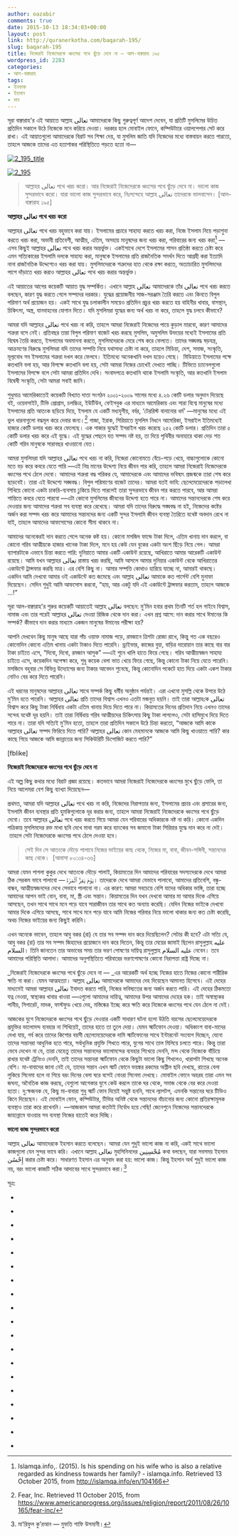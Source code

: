 ```yaml
---
author: oazabir
comments: true
date: 2015-10-13 18:34:03+00:00
layout: post
link: http://quranerkotha.com/baqarah-195/
slug: baqarah-195
title: নিজেরাই নিজেদেরকে ধ্বংসের পথে ছুঁড়ে দেবে না — আল-বাক্বারাহ ১৯৫
wordpress_id: 2283
categories:
- আল-বাক্বারাহ
tags:
- ইনফাক
- ইহসান
- দান
---
```


সূরা বাক্বারাহ'র এই আয়াতে আল্লাহ تعالى আমাদেরকে কিছু গুরুত্বপূর্ণ আদেশ দেবেন, যা প্রতিটি মুসলিমের উচিত প্রতিদিন সকালে উঠে নিজেকে মনে করিয়ে দেওয়া। দরকার হলে মোবাইল ফোনে, কম্পিউটারে ওয়ালপেপার সেট করে রাখা। এই আয়াতগুলো আমাদেরকে বিরাট সব শিক্ষা দেয়, যা মুসলিম জাতি যদি নিজেদের মধ্যে বাস্তবায়ন করতে পারতো, তাহলে আজকে তাদের এত হতাশাকর পরিস্থিতিতে পড়তে হতো না—

[![2_195_title](http://quranerkotha.com/wp-content/uploads/2015/10/2_195_title.png)](http://quranerkotha.com/wp-content/uploads/2015/10/2_195_title.png)

[![2_195](http://quranerkotha.com/wp-content/uploads/2015/10/2_195.png)](http://quranerkotha.com/wp-content/uploads/2015/10/2_195.png)


<blockquote>আল্লাহর تعالى পথে খরচ করো। আর নিজেরাই নিজেদেরকে ধ্বংসের পথে ছুঁড়ে দেবে না। ভালো কাজ সুন্দরভাবে করো। যারা ভালো কাজ সুন্দরভাবে করে, নিঃসন্দেহে আল্লাহ تعالى তাদেরকে ভালবাসেন। [আল-বাক্বারাহ ১৯৫]</blockquote>


**আল্লাহর تعالى পথে খরচ করো**

আল্লাহর تعالى পথে খরচ বহুভাবে করা যায়। ইসলামের প্রচারে সাহায্য করতে খরচ করা, নিজে ইসলাম নিয়ে পড়াশুনা করতে খরচ করা, অভাবী প্রতিবেশী, আত্মীয়, এতিম, অসহায় মানুষদের জন্য খরচ করা, পরিবারের জন্য খরচ করা[^৩৩৭] — এসব কিছুই আল্লাহর تعالى পথে খরচ করার অন্তর্ভুক্ত। একইসাথে দেশে ইসলামের শাসন প্রতিষ্ঠা করতে চেষ্টা করে এমন সত্যিকারের ইসলামি দলকে সাহায্য করা, মানুষকে ইসলামের প্রতি রাজনৈতিক সমর্থন দিতে আগ্রহী করা ইত্যাদি নানা রাজনৈতিক উদ্দেশ্যেও খরচ করা যায়। মুসলিমদেরকে শত্রুদের হাত থেকে রক্ষা করতে, অত্যাচারিত মুসলিমদের পাশে দাঁড়াতে খরচ করাও আল্লাহর تعالى পথে খরচ করার অন্তর্ভুক্ত।
[^^১১]: 
এই আয়াতের আগের কয়েকটি আয়াত যুদ্ধ সম্পর্কিত। এখানে আল্লাহ تعالى আমাদেরকে তাঁর تعالى পথে খরচ করতে বলছেন, কারণ যুদ্ধ করতে গেলে সম্পদের দরকার। যুদ্ধের প্রয়োজনীয় সাজ-সরঞ্জাম তৈরি করতে এবং কিনতে বিপুল পরিমাণ অর্থ প্রয়োজন হয়। একই সাথে যুদ্ধ চলাকালীন সময়েও প্রতিদিন প্রচুর খরচ করতে হয় বাহিনীর খাবার, বাসস্থান, চিকিৎসা, অস্ত্র, যানবাহনের যোগান দিতে। যদি মুসলিমরা যুদ্ধের জন্য অর্থ খরচ না করে, তাহলে যুদ্ধ চলবে কীভাবে?<!-- more -->

আমরা যদি আল্লাহর تعالى পথে খরচ না করি, তাহলে আমরা নিজেরাই নিজেদের পায়ে কুড়াল মারবো, কারণ আমাদের শত্রুরা বসে নেই। প্রতিবছর তারা বিপুল পরিমাণ বাজেট খরচ করছে মুসলিম, অমুসলিম উভয়ের মধ্যেই ইসলামের প্রতি বিদ্বেষ তৈরি করতে, ইসলামের অবমাননা করতে, মুসলিমদেরকে মেরে শেষ করে ফেলতে। তাদের সঙ্ঘবদ্ধ ষড়যন্ত্র, আক্রমণের বিরুদ্ধে মুসলিমরা যদি তাদের সম্পত্তি নিয়ে যথাসাধ্য চেষ্টা না করে, তাহলে মিডিয়া, দেশ, সমাজ, সংস্কৃতি, মূল্যবোধ সব ইসলামের শত্রুরা দখল করে ফেলবে। ইতিমধ্যে অনেকখানি দখল হয়েও গেছে।  মিডিয়াতে ইসলামের পক্ষে কতখানি বলা হয়, আর বিপক্ষে কতখানি বলা হয়, সেটা আমরা নিজের চোখেই দেখতে পাচ্ছি। টিভিতে চ্যানেলগুলো ইসলামের বিপক্ষে বলে সেটা আমরা প্রতিদিন দেখি। সংবাদপত্রে কতখানি থাকে ইসলামি সংস্কৃতি, আর কতখানি ইসলাম বিদ্বেষী সংস্কৃতি, সেটা আমরা সবাই জানি।

শুধুমাত্র আমেরিকাতেই কয়েকটি বিখ্যাত দাতা সংগঠন ২০০১-২০০৯ সালের মধ্যে ৪.২৬ কোটি ডলার অনুদান দিয়েছে বই, ওয়েবসাইট, টিভি প্রোগ্রাম, চলচ্চিত্র, ইউটিউব, ফেইসবুক এর মাধ্যমে আমেরিকায় এবং সারা বিশ্বে মানুষের মধ্যে ইসলামের প্রতি আতংক ছড়িয়ে দিয়ে, ইসলাম যে একটি মধ্যযুগীয়, বর্বর, ‘টেররিস্ট বানানোর ধর্ম’ —মানুষের মধ্যে এই ভুল ধারনাগুলো বদ্ধমূল করে দেবার জন্য।[^৩৩৫] গাজা, ইরাক, সিরিয়াতে মুসলিম নিধনে আমেরিকা, ইসরাইল ইতিমধ্যেই হাজার কোটি ডলার খরচ করে ফেলেছে। এক গাজার যুদ্ধেই ইসরাইল খরচ করেছে ২৫২ কোটি ডলার। প্রতিদিন তারা ৫ কোটি ডলার খরচ করে এই যুদ্ধে। এই যুদ্ধের পেছনে যত সম্পদ নষ্ট হয়, তা দিয়ে পৃথিবীর অনাহারে থাকা দেড় শত কোটি গরিব মানুষকে সারাবছর খাওয়ানো যেত।

আমরা মুসলিমরা যদি আল্লাহর تعالى পথে খরচ না করি, নিজেরা কোনোমতে বেঁচে-পড়ে খেয়ে, বাচ্চাগুলোকে কোনো মতে বড় করে কবরে যেতে পারি —এই নিম্ন মানের উদ্দেশ্য নিয়ে জীবন পার করি, তাহলে আমরা নিজেরাই নিজেদেরকে ধ্বংসের পথে ঠেলে দেবো। আমাদের শত্রুরা বদ্ধ পরিকর যে, আমাদেরকে এবং আমাদের ভবিষ্যৎ প্রজন্মকে তারা শেষ করে ছাড়বেই। তারা এই উদ্দেশ্যে সঙ্ঘবদ্ধ। বিপুল পরিমাণের বাজেট তাদের। আমরা যতই ভাবি: ছেলেমেয়েদেরকে পড়ালেখা শিখিয়ে কোনো একটা চাকরি-ব্যবসায় ঢুকিয়ে দিতে পারলেই তারা সুন্দরভাবে জীবন পার করতে পারবে, আর আমরা শান্তিতে কবরে যেতে পারবো —এটা কোনো মুসলিমের জীবনের উদ্দেশ্য হতে পারে না। আমাদের সন্তানদেরকে শেষ করে দেওয়ার জন্য আমাদের শত্রুরা সব ব্যবস্থা করে রেখেছে। আমরা যদি তাদের বিরুদ্ধে সঙ্ঘবদ্ধ না হই, নিজেদের কষ্টের অর্জন করা সম্পদ খরচ করে আমাদের সন্তানদের জন্য একটি সুন্দর ইসলামি জীবন ব্যবস্থা তৈরিতে যথেষ্ট অবদান রেখে না যাই, তাহলে আমাদের আফসোসের কোনো সীমা থাকবে না।

আমাদের অনেকেরই দান করতে গেলে অনেক কষ্ট হয়। কোনো মসজিদ ফান্ডে টাকা দিলে, এতিম খানায় দান করলে, বা কোনো গরিব আত্মীয়কে হাজার খানেক টাকা দিলে, মনে হয় কেউ যেন বুকের একটা অংশ ছিঁড়ে নিয়ে গেল। আমরা ব্যাপারটাকে এভাবে চিন্তা করতে পারি: দুনিয়াতে আমার একটি একাউন্ট রয়েছে, আখিরাতে আমার আরেকটি একাউন্ট রয়েছে। আমি যখন আল্লাহর تعالى রাস্তায় খরচ করছি, আমি আসলে আমার দুনিয়ার একাউন্ট থেকে আখিরাতের একাউন্টে ট্রান্সফার করছি মাত্র। এর বেশি কিছু না। আমার সম্পত্তি কোথাও হারিয়ে যাচ্ছে না, আমারই থাকছে। একদিন আমি দেখবো আমার ওই একাউন্টে কত জমেছে এবং আল্লাহ‌ تعالى আমাকে কত পার্সেন্ট বেশি মুনাফা দিয়েছেন। সেদিন শুধুই আমি আফসোস করবো, “হায়, আর একটু যদি এই একাউন্টে ট্রান্সফার করতাম, তাহলে আজকে ...!”

সূরা আল-বাক্বারাহ'র শুরুর কয়েকটি আয়াতেই আল্লাহ‌ تعالى বলছেন: মু’মিন হবার প্রথম তিনটি শর্ত হল গাইবে বিশ্বাস, নামাজ এবং তার পরেই আল্লাহর تعالى দেওয়া রিজিক থেকে দান করা। এখন প্রশ্ন আসে: দান করার সাথে ঈমানের কি সম্পর্ক? কীভাবে দান করার মাধ্যমে একজন মানুষের ঈমানের পরীক্ষা হয়?

আপনি দেখবেন কিছু মানুষ আছে যারা পাঁচ ওয়াক্ত নামাজ পড়ে, রমজানে ত্রিশটা রোজা রাখে, কিন্তু গত এক বছরেও কোনোদিন কোনো এতিম খানায় একটা টাকাও দিতে পারেনি। ড্রাইভার, কাজের বুয়া, বাড়ির দারোয়ান তার কাছে বার বার টাকা চাইতে এসে, “দিবো, দিবো, রমজান আসুক” —এই শুনে খালি হাতে ফিরে গেছে। গরিব আত্মীয়স্বজন সাহায্য চাইতে এসে, কয়েকদিন অপেক্ষা করে, শুধু কয়েক বেলা ভাত খেয়ে ফিরে গেছে, কিন্তু কোনো টাকা নিয়ে যেতে পারেনি। মসজিদে বহুবার সে বিভিন্ন উদ্যোগের জন্য টাকার আবেদন শুনেছে, কিন্তু কোনোদিন পকেটে হাত দিয়ে একটা একশ টাকার নোটও বের করে দিতে পারেনি।

এই ধরনের মানুষদের আল্লাহর تعالى সাথে সম্পর্ক কিছু ধর্মীয় অনুষ্ঠান পর্যন্তই। এরা এখনো মুসল্লি থেকে উপরে উঠে মু’মিন হতে পারেনি। আল্লাহর تعالى প্রতি তাদের বিশ্বাস এখনও এতটা মজবুত হয়নি। তাই তারা আল্লাহ‌কে تعالى বিশ্বাস করে কিছু টাকা নির্দ্বিধায় একটা এতিম খানায় দিয়ে দিতে পারে না। কিয়ামতের দিনের প্রতিদান নিয়ে এখনও তাদের সন্দেহ যথেষ্ট দূর হয়নি। তাই তারা নির্দ্বিধায় গরিব আত্মীয়দের চিকিৎসায় কিছু টাকা লাগলেও, সেটা হাসিমুখে দিয়ে দিতে পারে না। তারা যদি সত্যিই মু’মিন হতো, তাহলে তারা প্রতিদিন সকালে উঠে চিন্তা করতো, “আজকে আমি কাকে আল্লাহর تعالى সম্পদ ফিরিয়ে দিতে পারি? আল্লাহর تعالى কোন মেহমানকে আজকে আমি কিছু খাওয়াতে পারি? কার কাছে গিয়ে আজকে আমি জান্নাতের জন্য সিকিউরিটি ডিপোজিট করতে পারি?”

[fblike]

**নিজেরাই নিজেদেরকে ধ্বংসের পথে ছুঁড়ে দেবে না**

এই অল্প কিছু কথার মধ্যে বিরাট প্রজ্ঞা রয়েছে। কতভাবে আমরা নিজেরাই নিজেদেরকে ধ্বংসের মুখে ছুঁড়ে ফেলি, তা নিয়ে আলেমরা বেশ কিছু ব্যাখ্যা দিয়েছেন—

প্রথমত, আমরা যদি আল্লাহর تعالى পথে খরচ না করি, নিজেদের নিরাপত্তার জন্য, ইসলামের প্রচার এবং প্রসারের জন্য, ইসলামি জীবন ব্যবস্থার প্রতি হুমকিগুলোকে দূর করার জন্য, তাহলে আমরা নিজেরাই নিজেদেরকে ধ্বংসের পথে ছুঁড়ে দেবো। তবে আল্লাহর تعالى পথে খরচ করতে গিয়ে আমরা যেন পরিবারের অধিকারকে নষ্ট না করি। কোনো একদিন পত্রিকায় মুসলিমদের রক্ত মাখা ছবি দেখে মাথা গরম করে ব্যাংকের সব জমানো টাকা সিরিয়ার যুদ্ধে দান করে না দেই।  তাহলে সেটা নিজেদেরকে ধ্বংসের পথে ঠেলে দেওয়া হবে।
[^^৪]: কারণ কিয়ামতের দিন পরিবার যখন তাদের অধিকার আদায় না করার জন্য আল্লাহর تعالى কাছে অভিযোগ করবে, তখন আমরা শেষ হয়ে যাবো। কিয়ামতের দিনের এক ভয়ঙ্কর বর্ণনা আছে সূরা আবাসা'য়—


<blockquote>সেই দিন সে আতংকে দৌড়ে পালাবে নিজের ভাইয়ের কাছ থেকে,
নিজের মা, বাবা,
জীবন-সঙ্গিনী, সন্তানদের কাছ থেকে।  [আবাসা ৮০:৩৪-৩৬]</blockquote>


আমরা যেমন পাগলা কুকুর দেখে আতংকে দৌড়ে পালাই, কিয়ামতের দিন আমাদের পরিবারের সদস্যদেরকে দেখে আমরা ঠিক সেরকম ভাবে পালাবো — يَوْمَ يَفِرُّ ٱلْمَرْءُ। তাদেরকে দেখে আমরা যেভাবে পালাবো, আমাদের প্রতিবেশি, বন্ধু-বান্ধব, আত্মীয়স্বজনদের দেখে সেভাবে পালাবো না। এর কারণ: আমরা সবচেয়ে বেশি যাদের অধিকার ভাঙ্গি, তারা হচ্ছে আমাদের আপন ভাই বোন, বাবা, মা, স্ত্রী এবং সন্তান। কিয়ামতের দিন যখন দেখবো আমার মা আমার দিকে এগিয়ে আসছেন, তখন সাথে সাথে মনে পড়ে যাবে সারাজীবন তার সাথে কত অন্যায় করেছি। যেদিন নিজের ভাইকে দেখবো আমার দিকে এগিয়ে আসছে, সাথে সাথে মনে পড়ে যাবে আমি নিজের পরিবার নিয়ে ভালো থাকার জন্য কত চেষ্টা করেছি, অথচ নিজের ভাইয়ের জন্য কিছুই করিনি।
[^^১]: 
এখন অনেকে ভাবেন, তাহলে আবু বকর (রা) যে তার সব সম্পদ দান করে দিয়েছিলেন? সেটার কী হবে? এটা সত্যি যে, আবু বকর (রা) তার সব সম্পদ জিহাদের প্রয়োজনে দান করে দিতেন, কিন্তু তার মেয়ের জামাই ছিলেন রাসুলুল্লাহ عليه السلام। তিনি জানতেন তার অভাবের সময় তার ভরণ পোষণের দায়িত্ব রাসুলুল্লাহ عليه السلام নেবেন। তবে আমাদের পরিস্থিতি আলাদা। আমাদের অনুপস্থিতিতে পরিবারের ভরণপোষণের কোনো নিরাপত্তা রাষ্ট্র দিচ্ছে না।
[^^১১]: 
_নিজেরাই নিজেদেরকে ধ্বংসের পথে ছুঁড়ে দেবে না — _এর আরেকটি অর্থ হচ্ছে নিজের হাতে নিজের কোনো শারীরিক ক্ষতি না করা। যেমন আত্মহত্যা। আল্লাহ تعالى আমাদেরকে আমাদের দেহ দিয়েছেন আমানত হিসেবে। এই দেহের মাধ্যমেই আমরা আল্লাহর تعالى ইবাদত করতে পারি, নিজের ভবিষ্যতের জন্য অর্জন করতে পারি। এই দেহের ঠিকমতো যত্ন নেওয়া, স্বাস্থ্যকর খাবার খাওয়া —এগুলো আমাদের দায়িত্ব, আমাদের উপর আমাদের দেহের হক। তাই অস্বাস্থ্যকর পানীয়, সিগারেট, মাদক, ফাস্টফুড খেয়ে দেহ, মস্তিষ্কের ইচ্ছে করে ক্ষতি করে নিজেকে ধ্বংসের পথে যেন ঠেলে না দেই।
[^^১১]: 
আজকের যুগে নিজেদেরকে ধ্বংসের পথে ছুঁড়ে দেওয়ার একটি সাধারণ ঘটনা হলো উঠতি বয়সের ছেলেমেয়েদেরকে প্রযুক্তির ভালোমন্দ ব্যবহার না শিখিয়েই, তাদের হাতে তা তুলে দেয়া। যেমন স্মার্টফোন দেওয়া। অধিকাংশ বাবা-মাদের দেখা যায়, গর্ব করে তাদের কিশোর বয়সী ছেলেমেয়েদেরকে দামি স্মার্টফোনের সাথে ইন্টারনেট সংযোগ দিচ্ছেন, যেনো তাদের সন্তানরা আধুনিক হতে পারে, সর্বাধুনিক প্রযুক্তি শিখতে পারে, যুগের সাথে তাল মিলিয়ে চলতে পারে। কিন্তু তারা ভেবে দেখেন না যে, তারা যেহেতু তাদের সন্তানদের ভালোমন্দের ব্যবহার শিখেয়ে দেননি, মন্দ থেকে নিজেকে বাঁচিয়ে রাখার যথেষ্ট ট্রেনিংও দেননি, তাই তাদের সন্তানরা স্মার্টফোন থেকে কিছুটা ভালো কিছু শিখলেও, খারাপটা শিখছে অনেক বেশি। মা-বাবাদের জানা নেই যে, তাদের সন্তান এখন স্মার্ট ফোনে ভয়ঙ্কর রকমের অশ্লীল ছবি দেখছে, রাতের বেলা লুকিয়ে সিনেমা হলে না গিয়ে বরং দিনের বেলা ঘরে বসেই নোংরা সিনেমা দেখছে। মোবাইল ফোনে অহরহ তারা এমন সব জঘন্য, অনৈতিক কাজ করছে, যেগুলো আগেকার যুগে কেউ করলে তাকে ঘর থেকে, সমাজ থেকে বের করে দেওয়া হতো। দু:ক্ষজনক যে, কিছু মা-বাবারা শুধু স্মার্ট ফোন দিয়েই সন্তুষ্ট হননি, সাথে ল্যাপটপ, এমনকি সন্তানের ঘরে টিভিও কিনে দিয়েছেন। এই মোবাইল ফোন, কম্পিউটার, টিভির অনিষ্ট থেকে সন্তানদের বাঁচানোর জন্য কোনো প্রতিরক্ষামূলক ব্যবস্থাও তারা করে রাখেননি। —আজকাল আমরা কতটাই নির্বোধ হয়ে গেছি! জেনেশুনে নিজেদের সন্তানদেরকে জাহান্নামে যাওয়ার সব ব্যবস্থা নিজের হাতেই করে দিচ্ছি।

**ভালো কাজ সুন্দরভাবে করো**

আল্লাহ تعالى আমাদেরকে ইহসান করতে বলেছেন। আমরা যেন শুধুই ভালো কাজ না করি, একই সাথে ভালো কাজগুলো যেন সুন্দর ভাবে করি। এখানে আল্লাহ تعالى মুহসিনিনদের مُحْسِنِين কথা বলছেন, যারা সবসময় ইহসান إِحْسَٰن করার চেষ্টা করে। সাধারণত ইহসান এর অনুবাদ করা হয়: ভালো কাজ। কিন্তু ইহসান অর্থ শুধুই ভালো কাজ নয়, বরং ভালো কাজটি সঠিক আদাবের সাথে সুন্দরভাবে করা।[^৪]
[^১]: যেমন: আপনি একটা ফকিরকে দেখে মানিব্যাগ থেকে সবচেয়ে ছোট ছেঁড়া নোটটা বের করে তাকে দিতে পারেন। অথবা, একটা ঝকঝকে নোট তাকে দিতে পারেন এবং দেওয়ার পর তার দিকে তাকিয়ে একটা সুন্দর হাঁসি দিয়ে বলতে পারেন, “ভাই, আমার ছেলেমেয়ের জন্য দু’আ করবেন” – এটা হবে ইহসান। আপনি আপনার কাজের-মেয়েকে এই ঈদে ফুটপাতের খোলা বাজার থেকে সস্তায় একটা নতুন জামা কিনে দিতে পারেন। অথবা আপনি তাকে আপনার মেয়ের সাথে শপিং মলে নিয়ে গিয়ে, একই দোকান থেকে দুজনকে একই জামা কিনে দিতে পারেন –এটা হবে ইহসান। যারা ইহসান করে তাদেরকে আল্লাহ تعالى কু’রআনে বহু জায়গায় এত সুন্দর সব পুরস্কারের কথা বলেছেন, যা বুঝলে মুসলিমদের মধ্যে হাতাহাতি লেগে যেত ইহসান করার প্রতিযোগিতা করতে গিয়ে।

সূত্র:



	
  * 
[^১]: নওমান আলি খানের সূরা আল-বাকারাহ এর উপর লেকচার এবং বাইয়িনাহ এর কু’রআনের তাফসীর।

	
  * 
[^২]: ম্যাসেজ অফ দা কু’রআন — মুহাম্মাদ আসাদ।

	
  * 
[^৩]: তাফহিমুল কু’রআন — মাওলানা মাওদুদি।

	
  * 
[^৪]: মা’রিফুল কু’রআন — মুফতি শাফি উসমানী।

	
  * 
[^৫]: মুহাম্মাদ মোহার আলি — A Word for Word Meaning of The Quran

	
  * 
[^৬]: সৈয়দ কুতব — In the Shade of the Quran

	
  * 
[^৭]: তাদাব্বুরে কু’রআন - আমিন আহসান ইসলাহি।

	
  * 
[^৮]: তাফসিরে তাওযীহুল কু’রআন — মুফতি তাক্বি উসমানী।

	
  * 
[^৯]: বায়ান আল কু’রআন — ড: ইসরার আহমেদ।

	
  * 
[^১০]: তাফসীর উল কু’রআন — মাওলানা আব্দুল মাজিদ দারিয়াবাদি

	
  * 
[^১১]: কু’রআন তাফসীর — আব্দুর রাহিম আস-সারানবি

	
  * 
[^১২]: আত-তাবারি-এর তাফসীরের অনুবাদ।

	
  * 
[^১৩]: তাফসির ইবন আব্বাস।

	
  * 
[^১৪]: তাফসির আল কুরতুবি।

	
  * 
[^১৫]: তাফসির আল জালালাইন।

	
  * 
[^১৬]: লুঘাতুল কুরআন — গুলাম আহমেদ পারভেজ।

	
  * 
[^৩৩৫]: Fear, Inc. Retrieved 11 October 2015, from https://www.americanprogress.org/issues/religion/report/2011/08/26/10165/fear-inc/

	
  * 
[^৩৩৬]: Beaumont, P. (2014). Israel estimates cost of Gaza conflict at £1.5bn. the Guardian. Retrieved 11 October 2015, from http://www.theguardian.com/world/2014/aug/31/gaza-war-costs-israel-budget-cuts

	
  * 
[^৩৩৭]: Islamqa.info,. (2015). Is his spending on his wife who is also a relative regarded as kindness towards her family? - islamqa.info. Retrieved 13 October 2015, from http://islamqa.info/en/104166


